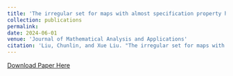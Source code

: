 ```yaml
---
title: 'The irregular set for maps with almost specification property has full metric mean dimension'
collection: publications
permalink: 
date: 2024-06-01
venue: 'Journal of Mathematical Analysis and Applications'
citation: 'Liu, Chunlin, and Xue Liu. "The irregular set for maps with almost weak specification property has full metric mean dimension." Journal of Mathematical Analysis and Applications (2023): 128043. DOI: 10.1016/j.jmaa.2023.128043'
---
```

[Download Paper Here](https://www.sciencedirect.com/science/article/pii/S0022247X23010466?via%3Dihub)